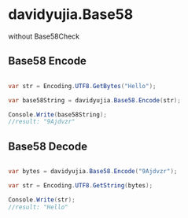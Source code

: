 # davidyujia.Base58

without Base58Check

## Base58 Encode

```cs

var str = Encoding.UTF8.GetBytes("Hello");

var base58String = davidyujia.Base58.Encode(str);

Console.Write(base58String);
//result: "9Ajdvzr"

```

## Base58 Decode

```cs

var bytes = davidyujia.Base58.Encode("9Ajdvzr");

var str = Encoding.UTF8.GetString(bytes);

Console.Write(str);
//result: "Hello"

```
